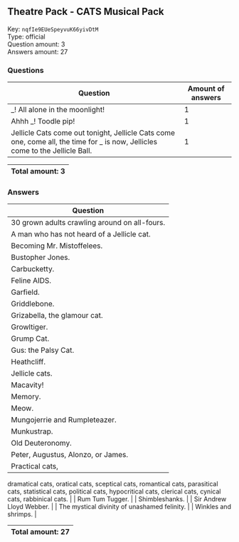 ## Theatre Pack - CATS Musical Pack
Key: `nqfIe9EUeSpeyvuK66yivDtM`  
Type: official  
Question amount: 3  
Answers amount: 27
### Questions
| Question | Amount of answers |
|---|---|
| _! All alone in the moonlight! | 1 |
| Ahhh _! Toodle pip! | 1 |
| Jellicle Cats come out tonight, Jellicle Cats come one, come all, the time for _ is now, Jellicles come to the Jellicle Ball. | 1 |

|Total amount: 3|
|---|

### Answers
| Question |
|---|
| 30 grown adults crawling around on all-fours. |
| A man who has not heard of a Jellicle cat. |
| Becoming Mr. Mistoffelees. |
| Bustopher Jones. |
| Carbucketty. |
| Feline AIDS. |
| Garfield. |
| Griddlebone. |
| Grizabella, the glamour cat. |
| Growltiger. |
| Grump Cat. |
| Gus: the Palsy Cat. |
| Heathcliff. |
| Jellicle cats. |
| Macavity! |
| Memory. |
| Meow. |
| Mungojerrie and Rumpleteazer. |
| Munkustrap. |
| Old Deuteronomy. |
| Peter, Augustus, Alonzo, or James. |
| Practical cats,
dramatical cats,
oratical cats,
sceptical cats,
romantical cats,
parasitical cats,
statistical cats,
political cats,
hypocritical cats,
clerical cats,
cynical cats,
rabbinical cats. |
| Rum Tum Tugger. |
| Shimbleshanks. |
| Sir Andrew Lloyd Webber. |
| The mystical divinity of unashamed felinity. |
| Winkles and shrimps. |

|Total amount: 27|
|---|